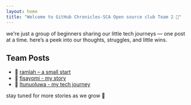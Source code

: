 ```yaml
---
layout: home
title: "Welcome to GitHub Chronicles-SCA Open source club Team 2 🌱"
---
```


we're just a group of beginners sharing our little tech journeys — one post at a time. here’s a peek into our thoughts, struggles, and little wins.



## Team Posts

- 🌼 [ramlah – a small start](./Posts/Ramlah/ramlah's-journey.md)
- 🌼 [fisayomi - my story](./posts/olufisayomi/GitHub_journey.md)
- 🌼 [Itunuoluwa - my tech journey](Posts-Itunuoluwa/My_tech_journey.md)

stay tuned for more stories as we grow 🌸
